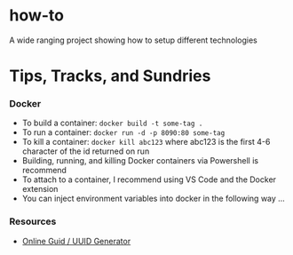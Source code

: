 # how-to
A wide ranging project showing how to setup different technologies

# Tips, Tracks, and Sundries

### Docker
- To build a container: `docker build -t some-tag .`
- To run a container: `docker run -d -p 8090:80 some-tag`
- To kill a container: `docker kill abc123` where abc123 is the first 4-6 character of the id returned on run
- Building, running, and killing Docker containers via Powershell is recommend
- To attach to a container, I recommend using VS Code and the Docker extension
- You can inject environment variables into docker in the following way ...

### Resources
- [Online Guid / UUID Generator](https://guidgenerator.com/online-guid-generator.aspx)